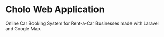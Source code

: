 <h1>Cholo Web Application</h1> 
Online Car Booking System for Rent-a-Car Businesses made with Laravel and Google Map. 
